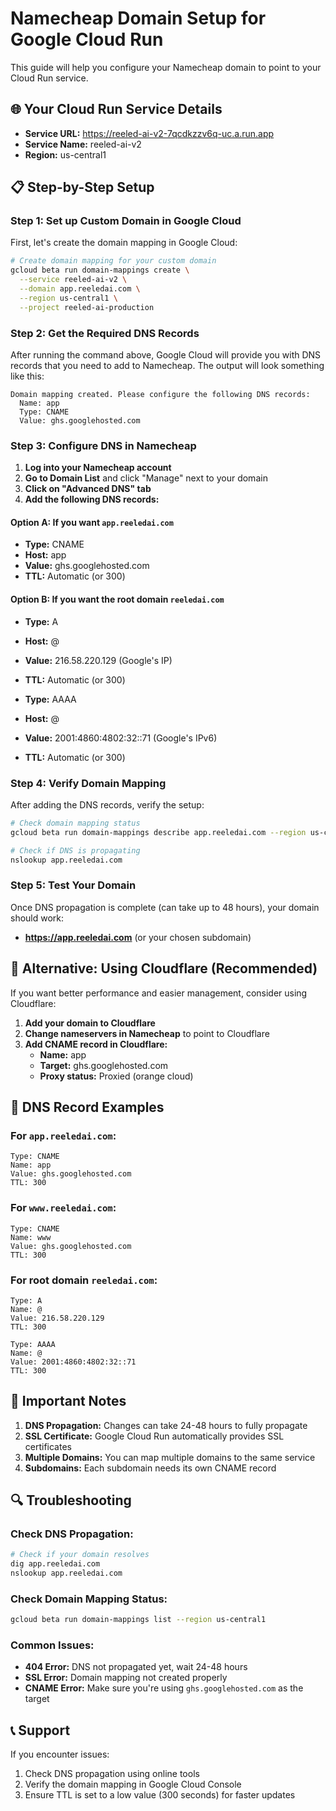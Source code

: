 # Namecheap Domain Setup for Google Cloud Run

This guide will help you configure your Namecheap domain to point to your Cloud Run service.

## 🌐 Your Cloud Run Service Details

- **Service URL:** https://reeled-ai-v2-7qcdkzzv6q-uc.a.run.app
- **Service Name:** reeled-ai-v2
- **Region:** us-central1

## 📋 Step-by-Step Setup

### Step 1: Set up Custom Domain in Google Cloud

First, let's create the domain mapping in Google Cloud:

```bash
# Create domain mapping for your custom domain
gcloud beta run domain-mappings create \
  --service reeled-ai-v2 \
  --domain app.reeledai.com \
  --region us-central1 \
  --project reeled-ai-production
```

### Step 2: Get the Required DNS Records

After running the command above, Google Cloud will provide you with DNS records that you need to add to Namecheap. The output will look something like this:

```
Domain mapping created. Please configure the following DNS records:
  Name: app
  Type: CNAME
  Value: ghs.googlehosted.com
```

### Step 3: Configure DNS in Namecheap

1. **Log into your Namecheap account**
2. **Go to Domain List** and click "Manage" next to your domain
3. **Click on "Advanced DNS" tab**
4. **Add the following DNS records:**

#### Option A: If you want `app.reeledai.com`
- **Type:** CNAME
- **Host:** app
- **Value:** ghs.googlehosted.com
- **TTL:** Automatic (or 300)

#### Option B: If you want the root domain `reeledai.com`
- **Type:** A
- **Host:** @
- **Value:** 216.58.220.129 (Google's IP)
- **TTL:** Automatic (or 300)

- **Type:** AAAA
- **Host:** @
- **Value:** 2001:4860:4802:32::71 (Google's IPv6)
- **TTL:** Automatic (or 300)

### Step 4: Verify Domain Mapping

After adding the DNS records, verify the setup:

```bash
# Check domain mapping status
gcloud beta run domain-mappings describe app.reeledai.com --region us-central1

# Check if DNS is propagating
nslookup app.reeledai.com
```

### Step 5: Test Your Domain

Once DNS propagation is complete (can take up to 48 hours), your domain should work:
- **https://app.reeledai.com** (or your chosen subdomain)

## 🔧 Alternative: Using Cloudflare (Recommended)

If you want better performance and easier management, consider using Cloudflare:

1. **Add your domain to Cloudflare**
2. **Change nameservers in Namecheap** to point to Cloudflare
3. **Add CNAME record in Cloudflare:**
   - **Name:** app
   - **Target:** ghs.googlehosted.com
   - **Proxy status:** Proxied (orange cloud)

## 📝 DNS Record Examples

### For `app.reeledai.com`:
```
Type: CNAME
Name: app
Value: ghs.googlehosted.com
TTL: 300
```

### For `www.reeledai.com`:
```
Type: CNAME
Name: www
Value: ghs.googlehosted.com
TTL: 300
```

### For root domain `reeledai.com`:
```
Type: A
Name: @
Value: 216.58.220.129
TTL: 300

Type: AAAA
Name: @
Value: 2001:4860:4802:32::71
TTL: 300
```

## 🚨 Important Notes

1. **DNS Propagation:** Changes can take 24-48 hours to fully propagate
2. **SSL Certificate:** Google Cloud Run automatically provides SSL certificates
3. **Multiple Domains:** You can map multiple domains to the same service
4. **Subdomains:** Each subdomain needs its own CNAME record

## 🔍 Troubleshooting

### Check DNS Propagation:
```bash
# Check if your domain resolves
dig app.reeledai.com
nslookup app.reeledai.com
```

### Check Domain Mapping Status:
```bash
gcloud beta run domain-mappings list --region us-central1
```

### Common Issues:
- **404 Error:** DNS not propagated yet, wait 24-48 hours
- **SSL Error:** Domain mapping not created properly
- **CNAME Error:** Make sure you're using `ghs.googlehosted.com` as the target

## 📞 Support

If you encounter issues:
1. Check DNS propagation using online tools
2. Verify the domain mapping in Google Cloud Console
3. Ensure TTL is set to a low value (300 seconds) for faster updates










